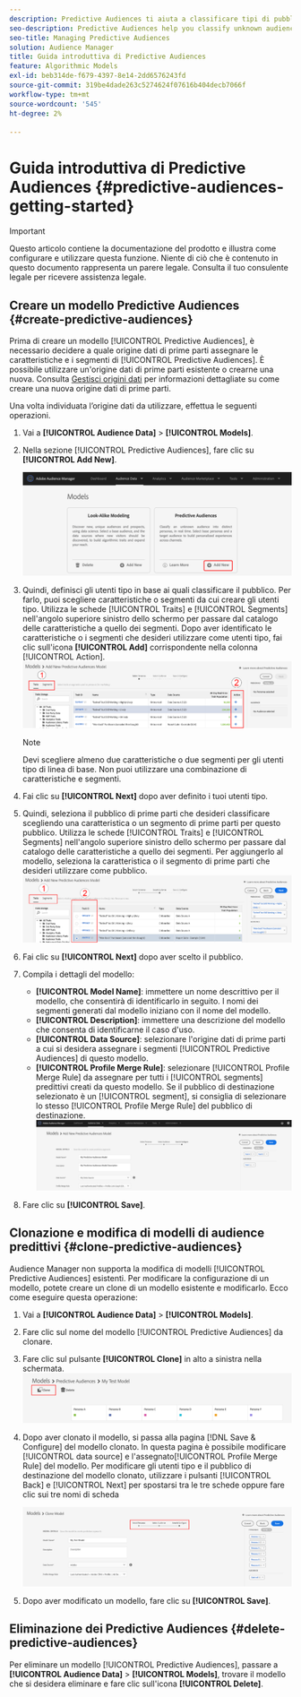 ```yaml
---
description: Predictive Audiences ti aiuta a classificare tipi di pubblico sconosciuti in utenti tipo distinti in tempo reale utilizzando la scienza dei dati.
seo-description: Predictive Audiences help you classify unknown audiences into distinct personas in real-time, using data science.
seo-title: Managing Predictive Audiences
solution: Audience Manager
title: Guida introduttiva di Predictive Audiences
feature: Algorithmic Models
exl-id: beb314de-f679-4397-8e14-2dd6576243fd
source-git-commit: 319be4dade263c5274624f07616b404decb7066f
workflow-type: tm+mt
source-wordcount: '545'
ht-degree: 2%

---
```


# Guida introduttiva di Predictive Audiences {#predictive-audiences-getting-started}

>[!IMPORTANT]
>Questo articolo contiene la documentazione del prodotto e illustra come configurare e utilizzare questa funzione. Niente di ciò che è contenuto in questo documento rappresenta un parere legale. Consulta il tuo consulente legale per ricevere assistenza legale.

## Creare un modello Predictive Audiences {#create-predictive-audiences}

Prima di creare un modello [!UICONTROL Predictive Audiences], è necessario decidere a quale origine dati di prime parti assegnare le caratteristiche e i segmenti di [!UICONTROL Predictive Audiences]. È possibile utilizzare un&#39;origine dati di prime parti esistente o crearne una nuova. Consulta [Gestisci origini dati](https://experienceleague.adobe.com/docs/audience-manager/user-guide/features/data-sources/manage-datasources.html?lang=it) per informazioni dettagliate su come creare una nuova origine dati di prime parti.

Una volta individuata l’origine dati da utilizzare, effettua le seguenti operazioni.

1. Vai a **[!UICONTROL Audience Data]** > **[!UICONTROL Models]**.
1. Nella sezione [!UICONTROL Predictive Audiences], fare clic su **[!UICONTROL Add New]**.

   ![smart-persona-add](assets/predictive-audiences-add.png)

1. Quindi, definisci gli utenti tipo in base ai quali classificare il pubblico. Per farlo, puoi scegliere caratteristiche o segmenti da cui creare gli utenti tipo. Utilizza le schede [!UICONTROL Traits] e [!UICONTROL Segments] nell&#39;angolo superiore sinistro dello schermo per passare dal catalogo delle caratteristiche a quello dei segmenti. Dopo aver identificato le caratteristiche o i segmenti che desideri utilizzare come utenti tipo, fai clic sull&#39;icona **[!UICONTROL Add]** corrispondente nella colonna [!UICONTROL Action].
   ![smart-persona-select-personas](assets/predictive-audiences-persona.png)
   >[!NOTE]
   >Devi scegliere almeno due caratteristiche o due segmenti per gli utenti tipo di linea di base. Non puoi utilizzare una combinazione di caratteristiche e segmenti.
1. Fai clic su **[!UICONTROL Next]** dopo aver definito i tuoi utenti tipo.
1. Quindi, seleziona il pubblico di prime parti che desideri classificare scegliendo una caratteristica o un segmento di prime parti per questo pubblico. Utilizza le schede [!UICONTROL Traits] e [!UICONTROL Segments] nell&#39;angolo superiore sinistro dello schermo per passare dal catalogo delle caratteristiche a quello dei segmenti. Per aggiungerlo al modello, seleziona la caratteristica o il segmento di prime parti che desideri utilizzare come pubblico.
   ![smart-persona-select-audience](assets/predictive-audiences-audience.png)
1. Fai clic su **[!UICONTROL Next]** dopo aver scelto il pubblico.
1. Compila i dettagli del modello:
   * **[!UICONTROL Model Name]**: immettere un nome descrittivo per il modello, che consentirà di identificarlo in seguito. I nomi dei segmenti generati dal modello iniziano con il nome del modello.
   * **[!UICONTROL Description]**: immettere una descrizione del modello che consenta di identificarne il caso d&#39;uso.
   * **[!UICONTROL Data Source]**: selezionare l&#39;origine dati di prime parti a cui si desidera assegnare i segmenti [!UICONTROL Predictive Audiences] di questo modello.
   * **[!UICONTROL Profile Merge Rule]**: selezionare [!UICONTROL Profile Merge Rule] da assegnare per tutti i [!UICONTROL segments] predittivi creati da questo modello. Se il pubblico di destinazione selezionato è un [!UICONTROL segment], si consiglia di selezionare lo stesso [!UICONTROL Profile Merge Rule] del pubblico di destinazione.
     ![predictive-audiences-save](assets/predictive-audiences-save.png)
1. Fare clic su **[!UICONTROL Save]**.

## Clonazione e modifica di modelli di audience predittivi {#clone-predictive-audiences}

Audience Manager non supporta la modifica di modelli [!UICONTROL Predictive Audiences] esistenti. Per modificare la configurazione di un modello, potete creare un clone di un modello esistente e modificarlo. Ecco come eseguire questa operazione:

1. Vai a **[!UICONTROL Audience Data]** > **[!UICONTROL Models]**.
2. Fare clic sul nome del modello [!UICONTROL Predictive Audiences] da clonare.
3. Fare clic sul pulsante **[!UICONTROL Clone]** in alto a sinistra nella schermata.
   ![predictive-audiences-clone](assets/predictive-audiences-clone.png)
4. Dopo aver clonato il modello, si passa alla pagina [!DNL Save & Configure] del modello clonato. In questa pagina è possibile modificare [!UICONTROL data source] e l&#39;assegnato[!UICONTROL Profile Merge Rule] del modello. Per modificare gli utenti tipo e il pubblico di destinazione del modello clonato, utilizzare i pulsanti [!UICONTROL Back] e [!UICONTROL Next] per spostarsi tra le tre schede oppure fare clic sui tre nomi di scheda

   ![predictive-audiences-clone-navigate](assets/predictive-audiences-clone-navigate.png)

5. Dopo aver modificato un modello, fare clic su **[!UICONTROL Save]**.

## Eliminazione dei Predictive Audiences {#delete-predictive-audiences}

Per eliminare un modello [!UICONTROL Predictive Audiences], passare a **[!UICONTROL Audience Data]** > **[!UICONTROL Models]**, trovare il modello che si desidera eliminare e fare clic sull&#39;icona **[!UICONTROL Delete]**.
